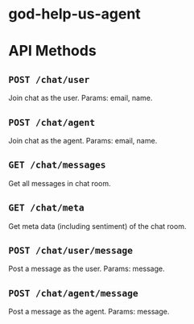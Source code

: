 # god-help-us-agent

# API Methods

## `POST /chat/user`
Join chat as the user. Params: email, name.

## `POST /chat/agent`
Join chat as the agent. Params: email, name.

## `GET /chat/messages`
Get all messages in chat room.

## `GET /chat/meta`
Get meta data (including sentiment) of the chat room.

## `POST /chat/user/message`
Post a message as the user. Params: message.

## `POST /chat/agent/message`
Post a message as the agent. Params: message.
